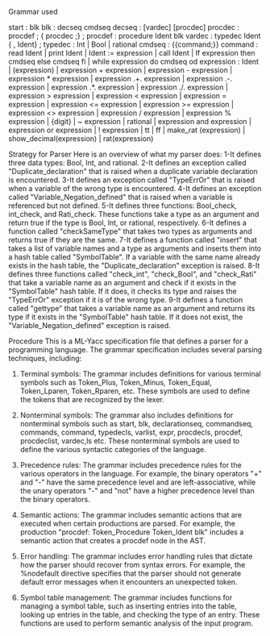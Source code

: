Grammar used

start : blk
blk : decseq cmdseq
decseq : [vardec] [procdec]
procdec : procdef ; { procdec ;} ; 
procdef : procedure Ident blk
vardec : typedec Ident { , Ident} ;
typedec : Int | Bool | rational
cmdseq : {{command;}}
command : read Ident | print Ident | Ident := expression | call Ident | If expression then cmdseq else cmdseq fi | while expression do cmdseq od
expression : Ident | (expression) | expression + expression | expression - expression | expression * expression | expression    .+. expression | expression .-. expression | expression .*. expression | expression ./. expression | expression > expression | expression < expression | expression = expression | expression <= expression | expression >= expression | expression <> expression | expression / expression | expression % expression | {digit} | ~ expression | rational | expression and expression | expression or expression | ! expression | tt | ff | make_rat (expression) | show_decimal(expression) | rat(expression)






Strategy for Parser
Here is an overview of what my parser does:
1-It defines three data types: Bool, Int, and rational.
2-It defines an exception called "Duplicate_declaration" that is raised when a duplicate variable declaration is encountered.
3-It defines an exception called "TypeErrOr" that is raised when a variable of the wrong type is encountered.
4-It defines an exception called "Variable_Negation_defined" that is raised when a variable is referenced but not defined.
5-It defines three functions: Bool_check, int_check, and Rati_check. These functions take a type as an argument and return true if the type is Bool, Int, or rational, respectively.
6-It defines a function called "checkSameType" that takes two types as arguments and returns true if they are the same.
7-It defines a function called "insert" that takes a list of variable names and a type as arguments and inserts them into a hash table called "SymbolTable". If a variable with the same name already exists in the hash table, the "Duplicate_declaration" exception is raised.
8-It defines three functions called "check_int", "check_Bool", and "check_Rati" that take a variable name as an argument and check if it exists in the "SymbolTable" hash table. If it does, it checks its type and raises the "TypeErrOr" exception if it is of the wrong type.
9-It defines a function called "gettype" that takes a variable name as an argument and returns its type if it exists in the "SymbolTable" hash table. If it does not exist, the "Variable_Negation_defined" exception is raised.

Procedure
This is a ML-Yacc specification file that defines a parser for a programming language. The grammar specification includes several parsing techniques, including:

1. Terminal symbols: The grammar includes definitions for various terminal symbols such as Token_Plus, Token_Minus, Token_Equal, Token_Lparen, Token_Rparen, etc. These symbols are used to define the tokens that are recognized by the lexer.

2. Nonterminal symbols: The grammar also includes definitions for nonterminal symbols such as start, blk, declarationseq, commandseq, commands, command, typedecls, varlist, expr, procdecls, procdef, procdeclist, vardec,ls etc. These nonterminal symbols are used to define the various syntactic categories of the language.

3. Precedence rules: The grammar includes precedence rules for the various operators in the language. For example, the binary operators "+" and "-" have the same precedence level and are left-associative, while the unary operators "-" and "not" have a higher precedence level than the binary operators.

4. Semantic actions: The grammar includes semantic actions that are executed when certain productions are parsed. For example, the production "procdef: Token_Procedure Token_Ident blk" includes a semantic action that creates a procdef node in the AST.

5. Error handling: The grammar includes error handling rules that dictate how the parser should recover from syntax errors. For example, the %nodefault directive specifies that the parser should not generate default error messages when it encounters an unexpected token.

6. Symbol table management: The grammar includes functions for managing a symbol table, such as inserting entries into the table, looking up entries in the table, and checking the type of an entry. These functions are used to perform semantic analysis of the input program.